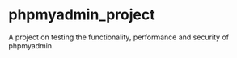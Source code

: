 # phpmyadmin_project
A project on testing the functionality, performance and security of phpmyadmin.
